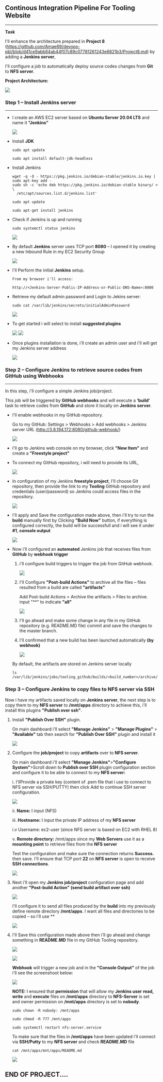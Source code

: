 ## Continous Integration Pipeline For Tooling Website
---
**Task**

I'll enhance the architecture prepared in **Project 8** (https://github.com/Amae69/devops-pbl/blob/d41ce9abb64ab44f07c89c07781261243e6821b3/Project8.md) by adding a **Jenkins server**, 

I'll configure a job to automatically deploy source codes changes from **Git** to **NFS server**.

**Project Architecture:**

 ![](./Images/images9/Proj-8%20Archi.PNG)

### **Step 1 – Install Jenkins server**
---
- I create an AWS EC2 server based on **Ubuntu Server 20.04 LTS** and name it **"Jenkins"**

  ![](./Images/images9/instances.PNG)

- Install **JDK**

  `sudo apt update`

  `sudo apt install default-jdk-headless`

- Install Jenkins 
  ```
  wget -q -O - https://pkg.jenkins.io/debian-stable/jenkins.io.key | sudo apt-key add -
  sudo sh -c 'echo deb https://pkg.jenkins.io/debian-stable binary/ > \
    /etc/apt/sources.list.d/jenkins.list'
  
  sudo apt update

  sudo apt-get install jenkins
  ```
- Check if Jenkins is up and running

  `sudo systemctl status jenkins`

   ![](./Images/images9/jenkins-status.PNG)

- By default **Jenkins** server uses TCP port **8080** – I opened it by creating a new Inbound Rule in my EC2 Security Group

   ![](./Images/images9/Inbd_rule.PNG)

- I'll Perform the initial **Jenkins** setup.
  ```
  From my browser i'll access:
  
  http://<Jenkins-Server-Public-IP-Address-or-Public-DNS-Name>:8080   
  ```
- Retrieve my default admin password and Login to Jekins server:

  `sudo cat /var/lib/jenkins/secrets/initialAdminPassword`  

  ![](./Images/images9/Jekins-logins.PNG)

- To get started i will select to install **suggested plugins** 
  
  ![](./Images/images9/Jenk-plugins.PNG)
  ![](./Images/images9/Suggested%20default%20plugings%20for%20Jenkins.PNG)

- Once plugins installation is done, i'll create an admin user and i'll will get my Jenkins server address

  ![](./Images/images9/jenkins-admin%20user.PNG)

### **Step 2 – Configure Jenkins to retrieve source codes from GitHub using Webhooks**
---

In this step, i'll configure a simple Jenkins job/project. 

This job will be triggered by **GitHub webhooks** and will execute a **‘build’** task to retrieve codes from **GitHub** and store it locally on **Jenkins server**. 

- I'll enable webhooks in my GitHub repository.

  Go to my GitHub: Settings > Webhooks > Add webhooks > Jenkins server URL (http://3.8.194.172:8080/github-webhook/)

  ![](./Images/images9/webhooks.PNG)

- I'll go to Jenkins web console on my browser, click **"New Item"** and create a **"Freestyle project"**

- To connect my GitHub repository, i will need to provide its URL, 

  ![](./Images/images9/tooling%20repository.PNG)

- In configuration of my Jenkins **freestyle project**, I'll choose Git repository, then provide the link to my **Tooling** GitHub repository and credentials (user/password) so Jenkins could access files in the repository. 

  ![](./Images/images9/github%20cred.PNG)

- I'll apply and Save the configuration made above, then i'll try to run the **build** manually first by
Clicking **"Build Now"** button, if everything is configured correctly, the build will be successfull and i will see it under **#1**, **console output**  

  ![](./Images/images9/manual%20build.PNG)

- Now i'll configured an **automated** Jenkins job that receives files from **GitHub** by **webhook trigger**

  1. i'll configure build triggers to trigger the job from GitHub webhook.

     ![](./Images/images9/conf%20build%20triger.PNG)

  2. I'll Configure **"Post-build Actions"** to archive all the files – files resulted from a build are called **"artifacts"**

     Add Post-build Actions > Archive the artifacts > Files to archive. input "**" to indicate **"all"**

     ![](./Images/images9/post%20build.PNG)

  3. I'll go ahead and make some change in any file in my GitHub repository (e.g. README.MD file) commit and save the changes to the master branch.

  4. I'll confirmed that a new build has been launched automatically **(by webhook)**

     ![](./Images/images9/aut%20build.PNG)

  By default, the artifacts are stored on Jenkins server locally

  `ls /var/lib/jenkins/jobs/tooling_github/builds/<build_number>/archive/`

### **Step 3 – Configure Jenkins to copy files to NFS server via SSH**     

Now i have my artifacts saved locally on **Jenkins server**, the next step is to copy them to my **NFS server** to **/mnt/apps** directory to achieve this, i'll install this plugins **"Publish over ssh"**.

1. Install **"Publish Over SSH"** plugin.

   On main dashboard i'll select **"Manage Jenkins"** > **"Manage Plugins"** > **"Available"** tab then search for **"Publish Over SSH"** plugin and install it

   ![](./Images/images9/publish%20over%20ssh.PNG)

2. Configure the **job/project** to copy **artifacts** over to **NFS server**.

   On main dashboard i'll select **"Manage Jenkins"**>**"Configure System"**>Scroll down to **Publish over SSH** plugin configuration section and configure it to be able to connect to my **NFS server:**

    i. I'llProvide a private key (content of .pem file that i use to connect to NFS server via SSH/PUTTY) then click Add to continue SSH server configuration.
    
    ![](./Images/images9/pem%20key.PNG)

    ii. **Name:** I input (NFS)

   iii. **Hostname:** I input the private IP address of my **NFS server**

   i.v Username: ec2-user (since NFS server is based on EC2 with RHEL 8)

   v. **Remote directory:** /mnt/apps since my **Web Servers** use it as a **mounting point** to retrieve files from the **NFS server**

   Test the configuration and make sure the connection returns **Success.** then save. I'll ensure that TCP port **22** on **NFS server** is open to receive **SSH connections**.

   ![](./Images/images9/test%20ssh.PNG)  

3. Next i'll open my **Jenkins job/project** configuration page and add another **"Post-build Action"** **(send build artifact over ssh)**

   ![](./Images/images9/post%20build%202.PNG)

   I'll configure it to send all files produced by the **build** into my previously define remote directory **/mnt/apps**. I want all files and directories to be copied – so i'll use **

   ![](./Images/images9/post%20build%202%20conf.PNG)

4. I'll Save this configuration made above then i'll go ahead and change something in **README.MD** file in my GitHub Tooling repository.

   ![](./Images/images9/final%20test%201.PNG)

   ![](./Images/images9/final%20test%202.PNG)

   **Webhook** will trigger a new job and in the **"Console Output"** of the job i'll see the screenshoot below:

   ![](./Images/images9/verbose%20view.PNG) 

   **NOTE:** I ensured that **permission** that will allow my **Jenkins user**  **read, write** and **execute** files on **/mnt/apps** directory to **NFS-Server** is set and owner permission on **/mnt/apps** directory is set to **nobody**.

       sudo chown -R nobody: /mnt/apps

       sudo chmod -R 777 /mnt/apps

       sudo systemctl restart nfs-server.service

   To make sure that the files in **/mnt/apps** have been updated i'll connect via **SSH/Putty** to my **NFS server** and check **README.MD** file

   `cat /mnt/apps/mnt/apps/README.md` 

   ![](./Images/images9/final%20test%203.PNG)

## END OF PROJECT....   





 


  





